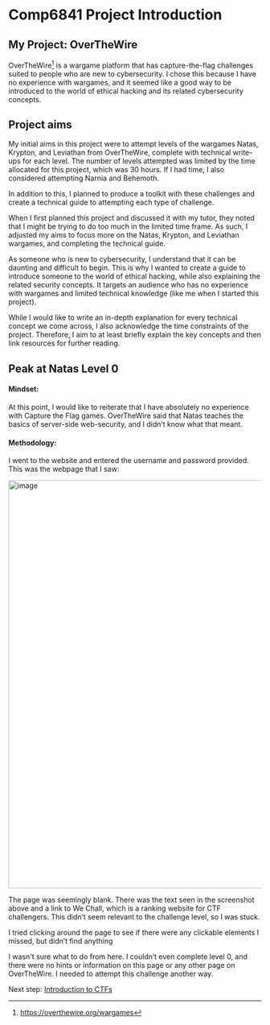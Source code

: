 # Comp6841 Project Introduction

## My Project: OverTheWire 
OverTheWire[^1] is a wargame platform that has capture-the-flag challenges suited to people who are new to cybersecurity. I chose this because I have no experience with wargames, and it seemed like a good way to be introduced to the world of ethical hacking and its related cybersecurity concepts.  

## Project aims  
My initial aims in this project were to attempt levels of the wargames Natas, Krypton, and Leviathan from OverTheWire, complete with technical write-ups for each level. The number of levels attempted was limited by the time allocated for this project, which was 30 hours. If I had time, I also considered attempting Narnia and Behemoth. 

In addition to this, I planned to produce a toolkit with these challenges and create a technical guide to attempting each type of challenge. 

When I first planned this project and discussed it with my tutor, they noted that I might be trying to do too much in the limited time frame. As such, I adjusted my aims to focus more on the Natas, Krypton, and Leviathan wargames, and completing the technical guide. 

As someone who is new to cybersecurity, I understand that it can be daunting and difficult to begin. This is why I wanted to create a guide to introduce someone to the world of ethical hacking, while also explaining the related security concepts. It targets an audience who has no experience with wargames and limited technical knowledge (like me when I started this project). 

While I would like to write an in-depth explanation for every technical concept we come across, I also acknowledge the time constraints of the project. Therefore, I aim to at least briefly explain the key concepts and then link resources for further reading. 

## Peak at Natas Level 0
#### Mindset: 
At this point, I would like to reiterate that I have absolutely no experience with Capture the Flag games. OverTheWire said that Natas teaches the basics of server-side web-security, and I didn’t know what that meant. 

#### Methodology:
I went to the website and entered the username and password provided. This was the webpage that I saw: 

<img width="1664" height="811" alt="image" src="https://github.com/user-attachments/assets/51e47dc7-e8ae-484c-833c-532e6774a580" />

The page was seemingly blank. There was the text seen in the screenshot above and a link to We Chall, which is a ranking website for CTF challengers. This didn’t seem relevant to the challenge level, so I was stuck.

I tried clicking around the page to see if there were any clickable elements I missed, but didn’t find anything

I wasn't sure what to do from here. I couldn’t even complete level 0, and there were no hints or information on this page or any other page on OverTheWire. I needed to attempt this challenge another way. 

Next step: [Introduction to CTFs](/Introduction-to-ctfs.md)

[^1]: <https://overthewire.org/wargames>

